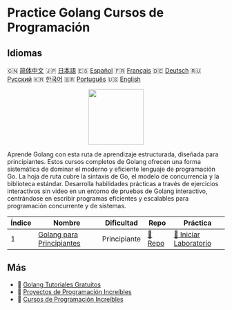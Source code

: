 # Practice Golang Cursos de Programación

## Idiomas

🇨🇳 [简体中文](README_zh.md) 🇯🇵 [日本語](README_ja.md) 🇪🇸 [Español](README_es.md) 🇫🇷 [Français](README_fr.md) 🇩🇪 [Deutsch](README_de.md) 🇷🇺 [Русский](README_ru.md) 🇰🇷 [한국어](README_ko.md) 🇧🇷 [Português](README_pt.md) 🇺🇸 [English](README.md) 

<div align="center">
<img width="128px" src="https://file.labex.io/path/YgASYacMNI6I.png">
</div>

Aprende Golang con esta ruta de aprendizaje estructurada, diseñada para principiantes. Estos cursos completos de Golang ofrecen una forma sistemática de dominar el moderno y eficiente lenguaje de programación Go. La hoja de ruta cubre la sintaxis de Go, el modelo de concurrencia y la biblioteca estándar. Desarrolla habilidades prácticas a través de ejercicios interactivos sin video en un entorno de pruebas de Golang interactivo, centrándose en escribir programas eficientes y escalables para programación concurrente y de sistemas.

|   Índice | Nombre                                                                        | Dificultad   | Repo                                                          | Práctica                                                                   |
|----------|-------------------------------------------------------------------------------|--------------|---------------------------------------------------------------|----------------------------------------------------------------------------|
|        1 | [Golang para Principiantes](https://labex.io/es/courses/golang-for-beginners) | Principiante | [🔗 Repo](https://github.com/labex-labs/golang-for-beginners) | [🚀 Iniciar Laboratorio](https://labex.io/es/courses/golang-for-beginners) |

## Más

- 🔗 [Golang Tutoriales Gratuitos](https://github.com/labex-labs/go-free-tutorials)
- 🔗 [Proyectos de Programación Increíbles](https://github.com/labex-labs/awesome-programming-projects)
- 🔗 [Cursos de Programación Increíbles](https://github.com/labex-labs/awesome-programming-courses)

